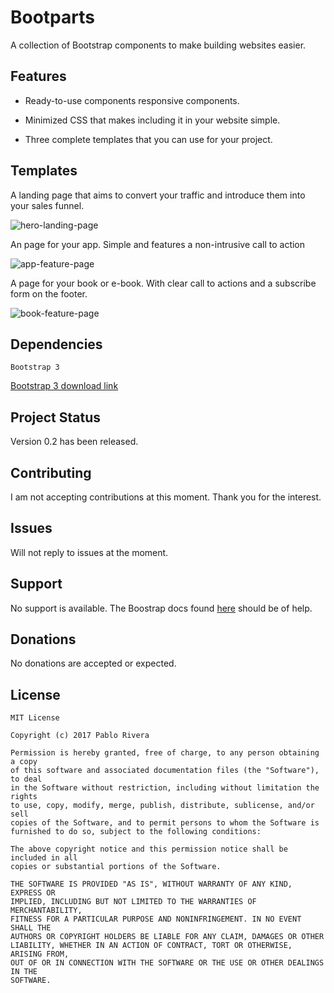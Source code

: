 # Bootparts
A collection of Bootstrap components to make building websites easier.

## Features

- Ready-to-use components responsive components.

- Minimized CSS that makes including it in your website simple.

- Three complete templates that you can use for your project.

## Templates

A landing page that aims to convert your traffic and introduce them into your sales funnel.

![hero-landing-page](https://cloud.githubusercontent.com/assets/23017027/22009885/49252460-dc5c-11e6-80c8-ca29d84d34b8.png)

An page for your app. Simple and features a non-intrusive call to action

![app-feature-page](https://cloud.githubusercontent.com/assets/23017027/22009888/4d5e95de-dc5c-11e6-9c3e-90cdb5130c93.png)

A page for your book or e-book. With clear call to actions and a subscribe form on the footer.

![book-feature-page](https://cloud.githubusercontent.com/assets/23017027/22009880/41af6736-dc5c-11e6-8244-710d0f07112b.png)

## Dependencies

`Bootstrap 3`

[Bootstrap 3 download link](http://getbootstrap.com/getting-started/#download)

## Project Status

Version 0.2 has been released.

## Contributing

I am not accepting contributions at this moment. Thank you for the interest.

## Issues

Will not reply to issues at the moment.

## Support

No support is available.
The Boostrap docs found [here](http://getbootstrap.com/) should be of help.

## Donations

No donations are accepted or expected.

## License

    MIT License

    Copyright (c) 2017 Pablo Rivera

    Permission is hereby granted, free of charge, to any person obtaining a copy
    of this software and associated documentation files (the "Software"), to deal
    in the Software without restriction, including without limitation the rights
    to use, copy, modify, merge, publish, distribute, sublicense, and/or sell
    copies of the Software, and to permit persons to whom the Software is
    furnished to do so, subject to the following conditions:

    The above copyright notice and this permission notice shall be included in all
    copies or substantial portions of the Software.

    THE SOFTWARE IS PROVIDED "AS IS", WITHOUT WARRANTY OF ANY KIND, EXPRESS OR
    IMPLIED, INCLUDING BUT NOT LIMITED TO THE WARRANTIES OF MERCHANTABILITY,
    FITNESS FOR A PARTICULAR PURPOSE AND NONINFRINGEMENT. IN NO EVENT SHALL THE
    AUTHORS OR COPYRIGHT HOLDERS BE LIABLE FOR ANY CLAIM, DAMAGES OR OTHER
    LIABILITY, WHETHER IN AN ACTION OF CONTRACT, TORT OR OTHERWISE, ARISING FROM,
    OUT OF OR IN CONNECTION WITH THE SOFTWARE OR THE USE OR OTHER DEALINGS IN THE
    SOFTWARE.